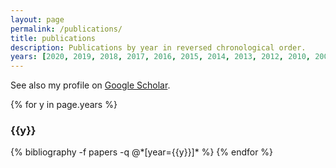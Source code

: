 ```yaml
---
layout: page
permalink: /publications/
title: publications
description: Publications by year in reversed chronological order.
years: [2020, 2019, 2018, 2017, 2016, 2015, 2014, 2013, 2012, 2010, 2009, 2008, 2007, 2006, 2005, 2004, 2003, 2002, 2001, 2000, 1999, 1998, 1997]
---
```


See also my profile on [Google Scholar](https://scholar.google.com/citations?user=M9bfYFYAAAAJ).

{% for y in page.years %}
  <h3 class="year">{{y}}</h3>
  {% bibliography -f papers -q @*[year={{y}}]* %}
{% endfor %}
